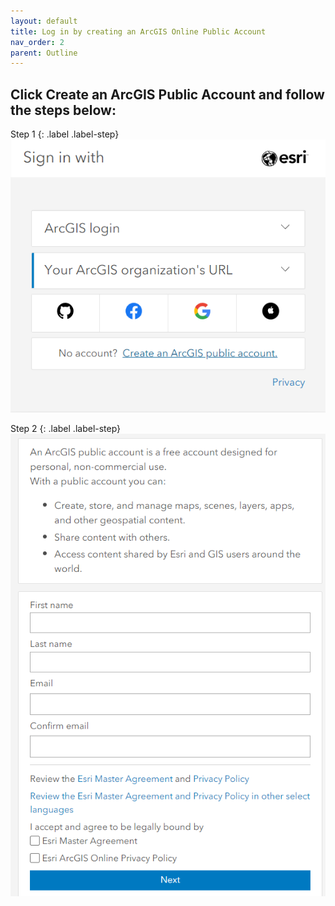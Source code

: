 ```yaml
---
layout: default
title: Log in by creating an ArcGIS Online Public Account
nav_order: 2
parent: Outline
---
```


##  Click Create an ArcGIS Public Account and follow the steps below:
Step 1
{: .label .label-step}
![Fig_3](content/images/Fig_3.png)

Step 2
{: .label .label-step}
![Fig_4](content/images/Fig4.png)
